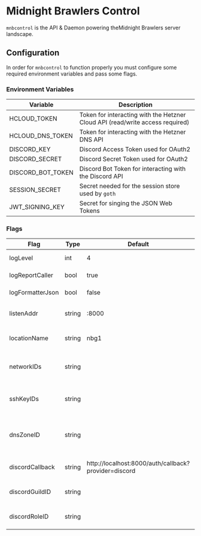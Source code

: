 # Midnight Brawlers Control

`mnbcontrol` is the API & Daemon powering theMidnight Brawlers
server landscape.

## Configuration

In order for `mnbcontrol` to function properly you must configure some
required environment variables and pass some flags.

### Environment Variables 

| Variable          | Description
| ---               | ---
| HCLOUD_TOKEN      | Token for interacting with the Hetzner Cloud API (read/write access required)
| HCLOUD_DNS_TOKEN  | Token for interacting with the Hetzner DNS API
| DISCORD_KEY       | Discord Access Token used for OAuth2
| DISCORD_SECRET    | Discord Secret Token used for OAuth2
| DISCORD_BOT_TOKEN | Discord Bot Token for interacting with the Discord API
| SESSION_SECRET    | Secret needed for the session store used by `goth`
| JWT_SIGNING_KEY   | Secret for singing the JSON Web Tokens

### Flags

| Flag             | Type   | Default                                              | Description
| ---              | ---    | ---                                                  | ---
| logLevel         | int    | 4                                                    | log level (0-6)
| logReportCaller  | bool   | true                                                 | log report caller
| logFormatterJson | bool   | false                                                | log formatter json
| listenAddr       | string | :8000                                                | http server listen address
| locationName     | string | nbg1                                                 | Hetzner location name
| networkIDs       | string |                                                      | comma separated list of network ids
| sshKeyIDs        | string |                                                      | comma separated list if ssh key ids
| dnsZoneID        | string |                                                      | dns zone id, can be empty for disabling dns support
| discordCallback  | string | http://localhost:8000/auth/callback?provider=discord | discord oauth callback url
| discordGuildID   | string |                                                      | discord guild id for authorization
| discordRoleID    | string |                                                      | discord role id for authorization
